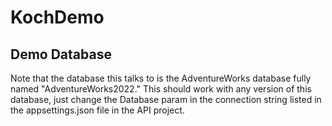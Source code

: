 # KochDemo

## Demo Database
Note that the database this talks to is the AdventureWorks database fully named "AdventureWorks2022."
This should work with any version of this database, just change the Database param in the connection string
  listed in the appsettings.json file in the API project.
